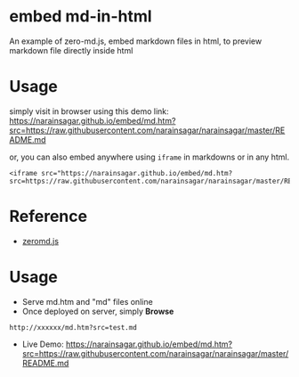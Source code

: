 # embed md-in-html

An example of zero-md.js, embed markdown files in html, to preview markdown file directly inside html

# Usage

simply visit in browser using this demo link: https://narainsagar.github.io/embed/md.htm?src=https://raw.githubusercontent.com/narainsagar/narainsagar/master/README.md

or, you can also embed anywhere using `iframe` in markdowns or in any html.

```
<iframe src="https://narainsagar.github.io/embed/md.htm?src=https://raw.githubusercontent.com/narainsagar/narainsagar/master/README.md">
```


# Reference
- [zeromd.js](https://github.com/zerodevx/zero-md)

# Usage
- Serve md.htm and "md" files online
- Once deployed on server, simply **Browse**

```
http://xxxxxx/md.htm?src=test.md
```
- Live Demo: https://narainsagar.github.io/embed/md.htm?src=https://raw.githubusercontent.com/narainsagar/narainsagar/master/README.md

